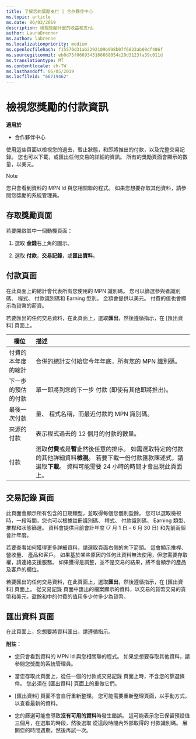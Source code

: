 ```yaml
---
title: 了解您的獎勵支付 | 合作夥伴中心
ms.topic: article
ms.date: 06/03/2019
description: 檢視獎勵計畫的收益和支付。
author: LauraBrenner
ms.author: labrenne
ms.localizationpriority: medium
ms.openlocfilehash: f15570d31ab2292109b998b07f6823ab09df486f
ms.sourcegitcommit: eb0d75f0669343166668054c20d3123fa39c011d
ms.translationtype: MT
ms.contentlocale: zh-TW
ms.lasthandoff: 06/05/2019
ms.locfileid: "66719462"
---
```

# <a name="view-your-incentives-payments-information"></a>檢視您獎勵的付款資訊

**適用於**

-  合作夥伴中心

使用這些頁面以檢視您的過去，暫止狀態，和即將推出的付款，以及完整交易記錄。 您也可以下載，或匯出任何交易的詳細的資訊。 所有的獎勵頁面會顯示的數量，以美元。 

>[!Note]
>您只會看到資料的 MPN Id 與您相關聯的程式。 如果您想要存取其他資料，請參閱您獎勵的系統管理員。 

## <a name="access-the-incentives-pages"></a>存取獎勵頁面

若要開啟其中一個動機頁面：

1.  選取 **金錢**右上角的圖示。

2.  選取 **付款**，**交易記錄**，或**匯出資料**。

## <a name="payments-page"></a>付款頁面

在此頁面上的總計會代表所有您使用的 MPN 識別碼。 您可以篩選參與者識別碼、 程式、 付款識別碼和 Earning 型別。 金額會提供以美元。 付費的值也會顯示為貨幣的薪資。 

若要匯出的任何交易資料，在此頁面上，選取**匯出**，然後遵循指示，在 [匯出資料] 頁面上。 

|**欄位**  |**描述**    |
|-------------------|:--------------------|
|付費的本年度的總計        |合併的總計支付給您今年年底，所有您的 MPN 識別碼。                                     |
|下一步 的預估的付款      |單一即將到您的下一步 付款 (即使有其他即將推出)。                                     |
|最後一次付款           |量、 程式名稱，而最近付款的 MPN 識別碼。                                      |
|來源的付款       |表示程式過去的 12 個月的付款的數量。                                      |
|付款                       |選取**付費**或是**暫止**然後任意的排序。 如需選取特定的付款的其他詳細資料**檢視**。 若要下載一份付款匯款陳述式，請選取**下載**。 資料可能需要 24 小時的時間才會出現此頁面上。     |

## <a name="transaction-history-page"></a>交易記錄 頁面

此頁面會顯示所有包含的日期類型，並取得每個您個別盈餘。 您可以選取檢視時，一段時間，您也可以根據註冊識別碼、 程式、 付款識別碼、 Earning 類型、 推桿和狀態篩選。 資料會提供目前會計年度 (7 月 1 日 – 6 月 30 日) 和先前兩個會計年度。 

若要查看如何獲得更多詳細資料，請選取頁面右側的向下箭頭。 這會顯示推桿、 營收量、 產品和客戶。 如果基於某些原因的任何此資料無法使用，但您需要存取權，請連絡支援服務。 如果獲得是調整，並不是交易的結果，將不會顯示的產品及客戶的欄位。 

若要匯出的任何交易資料，在此頁面上，選取**匯出**，然後遵循指示，在 [匯出資料] 頁面上。 從交易記錄 頁面中匯出的檔案顯示的資料，以交易的貨幣交易的貨幣和美元，盈餘和中的付費的值用多少付多少為貨幣。 

## <a name="export-data-page"></a>匯出資料 頁面

在此頁面上，您想要將資料匯出，請遵循指示。 

**附註：**
- 您只會看到資料的 MPN Id 與您相關聯的程式。 如果您想要存取其他資料，請參閱您獎勵的系統管理員。 

- 當您存取此頁面上，從任一個的付款或交易記錄 頁面上時，不含您的篩選條件。 您必須在 [匯出資料] 頁面上的重做它們。 

- [匯出資料] 頁面不會自行重新整理。 您可能需要重新整理頁面，以手動方式，以查看最新的資料。 

- 您的篩選可能會導致**沒有可用的資料**時發生錯誤。 這可能表示您已保留預設值三個月，在選取的時段，然後選取 從這段時間內外部取得的 付款識別碼。 展開您的時間週期，然後再試一次。 

